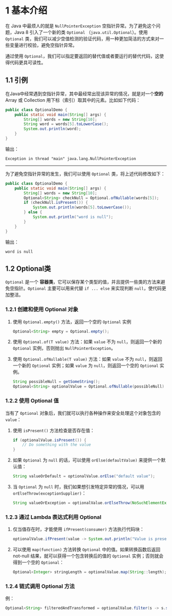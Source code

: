 # 1 基本介绍

在 Java 中最烦人的就是 `NullPointerException` 空指针异常。为了避免这个问题，Java 8 引入了一个新的类 `Optional` （`java.util.Optional`）。使用 `Optional` 类，我们可以减少空值检测的验证代码，用一种更加简洁的方式来对一些变量进行校验，避免空指针异常。

通过使用 `Optional`，我们可以指定要返回的替代值或者要运行的替代代码，这使得代码更具可读性。

## 1.1 引例

在Java中经常遇到空指针异常，其中最经常出现该异常的情况，就是对一个**空的** Array 或 Collection 用下标（索引）取其中的元素。比如如下代码：

```java
public class OptionalDemo {
    public static void main(String[] args) {
        String[] words = new String[10];
        String word = words[5].toLowerCase();
        System.out.println(word);
    }
}
```

输出：

```
Exception in thread "main" java.lang.NullPointerException
```

---

为了避免空指针异常的发生，我们可以使用 `Optional` 类，将上述代码修改如下：

```java
public class OptionalDemo {
    public static void main(String[] args) {
        String[] words = new String[10];
        Optional<String> checkNull = Optional.ofNullable(words[5]);
        if (checkNull.isPresent()) {
            System.out.println(words[5].toLowerCase());
        } else {
            System.out.println("word is null");
        }
    }
}
```

输出：

```
word is null
```

## 1.2 Optional类

`Optional` 是一个 **容器类**，它可以保存某个类型的值，并且提供一些类的方法来避免空指针。`Optional` 主要可以用来代替 `if ... else` 来实现判断 `null`，使代码更加整洁。

### 1.2.1 创建和使用 Optional 对象

1. 使用 `Optional.empty()` 方法，返回一个空的 `Optional` 实例

   ```java
   Optional<String> empty = Optional.empty();
   ```

2. 使用 `Optional.of(T value)` 方法：如果 `value` 不为 `null`，则返回一个新的 `Optional` 实例，否则抛出 `NullPointerException`。

3. 使用 `Optional.ofNullable(T value)` 方法：如果 `value` 不为 `null`，则返回一个新的 `Optional` 实例；如果 `value` 为 `null`，则返回一个空的 `Optional` 实例。

   ```java
   String possibleNull = getSomeString();
   Optional<String> optionalValue = Optional.ofNullable(possibleNull)
   ```

### 1.2.2 使用 Optional 值

当有了 `Optional` 对象后，我们就可以执行各种操作来安全处理这个对象包含的 `value`：

1. 使用 `isPresent()` 方法检查是否存在值：

   ```java
   if (optionalValue.isPresent()) {
       // Do something with the value
   }
   ```

2. 如果 `Optional` 为 `null` 的话，可以使用 `orElse(defaultValue)` 来提供一个默认值：

   ```java
   String valueOrDefault = optionalValue.orElse("default value");
   ```

3. 当 `Optional` 为 `null` 时，我们如果想引发特定异常的情况，可以用 `orElseThrow(exceptionSupplier)`：

   ```java
   String valueOrException = optionalValue.orElseThrow(NoSuchElementException::new);
   ```

### 1.2.3 通过 Lambda 表达式利用 Optional

1. 仅当值存在时，才能使用 `ifPresent(consumer)` 方法执行代码块：

   ```java
   optionalValue.ifPresent(value -> System.out.println("Value is present: " + value));
   ```

2. 可以使用 `map(function)` 方法转换 `Optional` 中的值。如果转换函数后返回 not-null 结果，就可以获得一个包含转换后的值的 `Optional` 实例；否则就会得到一个空的 `Optional`：

   ```java
   Optional<Integer> stringLength = optionalValue.map(String::length);
   ```

### 1.2.4 链式调用 Optional 方法

例：

```java
Optional<String> filteredAndTransformed = optionalValue.filter(s -> s.startsWith("J")).map(String::toUpperCase);
```
